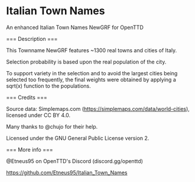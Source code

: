 # Italian Town Names
An enhanced Italian Town Names NewGRF for OpenTTD

=== Description ===

This Townname NewGRF features ~1300 real towns and cities of Italy.

Selection probability is based upon the real population of the city.

To support variety in the selection and to avoid the largest cities being selected too frequently, the final weights were obtained by applying a sqrt(x) function to the populations.

=== Credits ===

Source data: Simplemaps.com (https://simplemaps.com/data/world-cities), licensed under CC BY 4.0.

Many thanks to @chujo for their help.

Licensed under the GNU General Public License version 2.


=== More info ===

@Etneus95 on OpenTTD's Discord (discord.gg/openttd)

https://github.com/Etneus95/Italian_Town_Names
